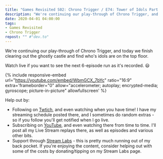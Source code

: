 ```yaml
---
title: "Games Revisited S02: Chrono Trigger / E74: Tower of Idols Part 2"
description: "We're continuing our play-through of Chrono Trigger, and today we finish clearing out the ghostly castle and find who's idols are on the top floor."
date: 2020-04-01 04:00:00
tags:
- Games Revisited
- Chrono Trigger
repost: "" #"dev.to"
---
```


We're continuing our play-through of Chrono Trigger, and today we finish clearing out the ghostly castle and find who's idols are on the top floor.

Watch live if you want to see the next 6-episode run as it's recorded. :smiley:
<!--more-->

{% include responsive-embed url="https://youtube.com/embed/WbmGCX_7bYc" ratio="16:9" extra='frameborder="0" allow="accelerometer; autoplay; encrypted-media; gyroscope; picture-in-picture" allowfullscreen' %}

Help out by:
 * Following on [Twtich](https://twitch.tv/AnonJr_Live), and even watching when you have time! I have my streaming schedule posted there, and I sometimes do random extras - so if you follow you'll get notified when I go live.
 * Subscribing on [YouTube](http://www.youtube.com/channel/UCXafqhKHbkSUIrq0LAuu0tw), and even watching there from time to time. I'll post all my Live Stream replays there, as well as episodes and various other bits.
 * Support through [Stream Labs](https://streamlabs.com/anonjr_live) - this is pretty much running out of my back pocket. If you're enjoying the content, consider helping out with some of the costs by donating/tipping on my Stream Labs page.